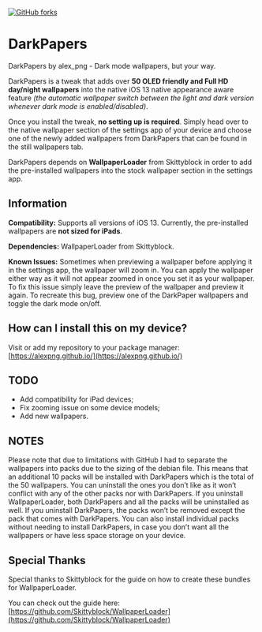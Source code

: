 [![GitHub forks](https://img.shields.io/github/license/alexPNG/Shake2Toggle.svg?style=for-the-badge)](https://github.com/alexPNG/Shake2Toggle/license) 
# DarkPapers
DarkPapers by alex_png - Dark mode wallpapers, but your way.

DarkPapers is a tweak that adds over **50 OLED friendly and Full HD day/night wallpapers** into the native iOS 13 native appearance aware feature _(the automatic wallpaper switch between the light and dark version whenever dark mode is enabled/disabled)_.

Once you install the tweak, **no setting up is required**. Simply head over to the native wallpaper section of the settings app of your device and choose one of the newly added wallpapers from DarkPapers that can be found in the still wallpapers tab.    

DarkPapers depends on **WallpaperLoader** from Skittyblock in order to add the pre-installed wallpapers into the stock wallpaper section in the settings app. 

## Information
**Compatibility:** Supports all versions of iOS 13. Currently, the pre-installed wallpapers are **not sized for iPads**.

**Dependencies:** WallpaperLoader from Skittyblock.

**Known Issues:** Sometimes when previewing a wallpaper before applying it in the settings app, the wallpaper will zoom in. You can apply the wallpaper either way as it will not appear zoomed in once you set it as your wallpaper. To fix this issue simply leave the preview of the wallpaper and preview it again. To recreate this bug, preview one of the DarkPaper wallpapers and toggle the dark mode on/off.

## How can I install this on my device?
Visit or add my repository to your package manager:
[https://alexpng.github.io/](https://alexpng.github.io/)

## TODO
- Add compatibility for iPad devices;
- Fix zooming issue on some device models;
- Add new wallpapers.

## NOTES
Please note that due to limitations with GitHub I had to separate the wallpapers into packs due to the sizing of the debian file. This means that an additional 10 packs will be installed with DarkPapers which is the total of the 50 wallpapers. You can uninstall the ones you don’t like as it won’t conflict with any of the other packs nor with DarkPapers. If you uninstall WallpaperLoader, both DarkPapers and all the packs will be uninstalled as well. If you uninstall DarkPapers, the packs won’t be removed except the pack that comes with DarkPapers. You can also install individual packs without needing to install DarkPapers, in case you don’t want all the wallpapers or have less space storage on your device.

## Special Thanks
Special thanks to Skittyblock for the guide on how to create these bundles for WallpaperLoader.

You can check out the guide here:
[https://github.com/Skittyblock/WallpaperLoader](https://github.com/Skittyblock/WallpaperLoader)
